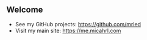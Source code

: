 ## Welcome

* See my GitHub projects: <https://github.com/mrled>
* Visit my main site: <https://me.micahrl.com>
